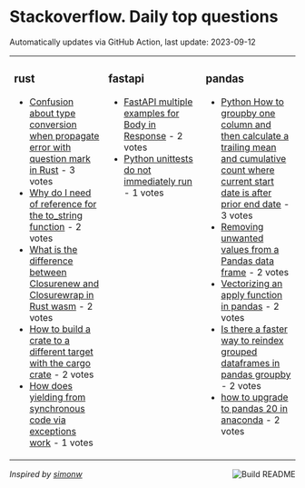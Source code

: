 # Stackoverflow. Daily top questions 

Automatically updates via GitHub Action, last update: <!-- date starts -->2023-09-12<!-- date ends -->


<table><tr><td valign="top" width="33%">

### rust
<!-- rust starts -->
* [Confusion about type conversion when propagate error with question mark in Rust](https://stackoverflow.com/questions/77086944/confusion-about-type-conversion-when-propagate-error-with-question-mark-in-rust) - 3 votes
* [Why do I need of reference for the to_string function](https://stackoverflow.com/questions/77082738/why-do-i-need-of-reference-for-the-to-string-function) - 2 votes
* [What is the difference between Closurenew and Closurewrap in Rust wasm](https://stackoverflow.com/questions/77086919/what-is-the-difference-between-closurenew-and-closurewrap-in-rust-wasm) - 2 votes
* [How to build a crate to a different target with the cargo crate](https://stackoverflow.com/questions/77078529/how-to-build-a-crate-to-a-different-target-with-the-cargo-crate) - 2 votes
* [How does yielding from synchronous code via exceptions work](https://stackoverflow.com/questions/77089690/how-does-yielding-from-synchronous-code-via-exceptions-work) - 1 votes
<!-- rust ends -->
</td><td valign="top" width="34%">


### fastapi
<!-- fastapi starts -->
* [FastAPI  multiple examples for Body in Response](https://stackoverflow.com/questions/77081746/fastapi-multiple-examples-for-body-in-response) - 2 votes
* [Python unittests do not immediately run](https://stackoverflow.com/questions/77084660/python-unittests-do-not-immediately-run) - 1 votes
<!-- fastapi ends -->
</td><td valign="top" width="34%">


### pandas
<!-- pandas starts -->
* [Python How to groupby one column and then calculate a trailing mean and cumulative count where current start date is after prior end date](https://stackoverflow.com/questions/77085731/python-how-to-groupby-one-column-and-then-calculate-a-trailing-mean-and-cumulat) - 3 votes
* [Removing unwanted values from a Pandas data frame](https://stackoverflow.com/questions/77088341/removing-unwanted-values-from-a-pandas-data-frame) - 2 votes
* [Vectorizing an apply function in pandas](https://stackoverflow.com/questions/77082895/vectorizing-an-apply-function-in-pandas) - 2 votes
* [Is there a faster way to reindex grouped dataframes in pandas groupby](https://stackoverflow.com/questions/77082025/is-there-a-faster-way-to-reindex-grouped-dataframes-in-pandas-groupby) - 2 votes
* [how to upgrade to pandas 20 in anaconda](https://stackoverflow.com/questions/77079039/how-to-upgrade-to-pandas-2-0-in-anaconda) - 2 votes
<!-- pandas ends -->
</td></tr></table>

<a href="https://github.com/hp0404/hp0404/actions"><img src="https://github.com/hp0404/hp0404/workflows/Build%20README/badge.svg" align="right" alt="Build README"></a> <p>*Inspired by  [simonw](https://github.com/simonw/simonw)*</p>
